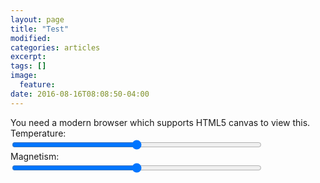 ```yaml
---
layout: page
title: "Test"
modified:
categories: articles
excerpt:
tags: []
image:
  feature:
date: 2016-08-16T08:08:50-04:00
---
```


<script type="text/javascript" src="https://ajax.googleapis.com/ajax/libs/jquery/1/jquery.min.js"></script>
<canvas id="canvas">
	You need a modern browser which supports HTML5 canvas to view this.
</canvas>

<div>
	<label>Temperature: </label><span id="tempdisplay"></span><br><input style="width:400px;" type="range" name="temperature" id="temperature" min="0" max="2" value="1" step="0.001"><br>
	<label>Magnetism: </label><span id="magdisplay"></span><br><input style="width:400px;" type="range" name="magnetism" id="magnetism" min="-3" max="3" value="0" step="0.01"><br>
</div>

<script type="text/javascript" src="./ising.js"></script>